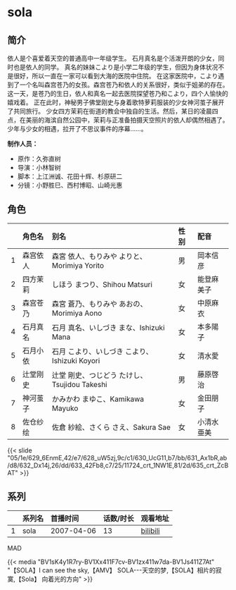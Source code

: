 # sola


## 简介

依人是个喜爱着天空的普通高中一年级学生。
石月真名是个活泼开朗的少女，同时也是依人的同学。
真名的妹妹こより是小学二年级的学生，但因为身体状况不是很好，所以一直在一家可以看到大海的医院中住院。
在这家医院中，こより遇到了一个名叫森宫苍乃的女孩。森宫苍乃和依人的关系很好，类似于姐弟的存在。
这一天，是苍乃的生日，依人和真名一起去医院探望苍乃和こより，四个人愉快的嬉戏着。
正在此时，神秘男子佛堂刚史与身着歌特萝莉服装的少女神河茧子展开了共同旅行。
少女四方茉莉在街道的教会中独自的生活。然后，某日的凌晨四点，在美丽的海滨自然公园中，茉莉与正准备拍摄天空照片的依人却偶然相遇了。少年与少女的相遇，拉开了不思议事件的序幕……。

**制作人员：**
- 原作：久弥直树
- 导演：小林智树
- 脚本：上江洲诚、花田十辉、杉原研二
- 分镜：小野胜巳、西村博昭、山崎光惠

## 角色

|     |   角色名   |   别名  | 性别 |  配音  |
|:--- |:------  |:----      |:---  |:--   |
| 1 | 森宫依人 | 森宮 依人、もりみや よりと、Morimiya Yorito | 男 | 岡本信彦 |
| 2 | 四方茉莉 | しほう まつり、Shihou Matsuri | 女 | 能登麻美子 |
| 3 | 森宫苍乃 | 森宮 蒼乃、もりみや あおの、Morimiya Aono | 女 | 中原麻衣 |
| 4 | 石月真名 | 石月 真名、いしづき まな、Ishizuki Mana | 女 | 本多陽子 |
| 5 | 石月小依 | 石月 こより、いしづき こより、Ishizuki Koyori | 女 | 清水愛 |
| 6 | 辻堂刚史 | 辻堂 剛史、つじどう たけし、Tsujidou Takeshi | 男 | 藤原啓治 |
| 7 | 神河茧子 | かみかわ まゆこ、Kamikawa Mayuko | 女 | 金田朋子 |
| 8 | 佐仓纱绘 | 佐倉 紗絵、さくら さえ、Sakura Sae | 女 | 小清水亜美 |

{{< slide "05/1e/629_6EnmE,42/e7/628_uW5zj,9c/c1/630_UcG11,b7/bb/631_Ax1bR,ab/d8/632_Dx14j,26/dd/633_42Fb8,c7/25/11724_crt_1NW1E,81/2d/635_crt_ZcBAT" >}}

## 系列

|     |   系列名   |   首播时间  | 话数/时长  | 观看地址 |
|:---  |:------    |:----      |:---       |:---  |
| 1 | sola | 2007-04-06 | 13 | [bilibili](https://www.bilibili.com/bangumi/play/ep102457)  |


MAD

{{< media  "BV1sK4y1R7ry-BV1Xx411F7cv-BV1zx411w7da-BV1Js411Z7At" 
"【SOLA】I can see the sky,【AMV】 SOLA---天空的梦,【SOLA】相片的寂寞,【Sola】 向着光的方向" >}}

